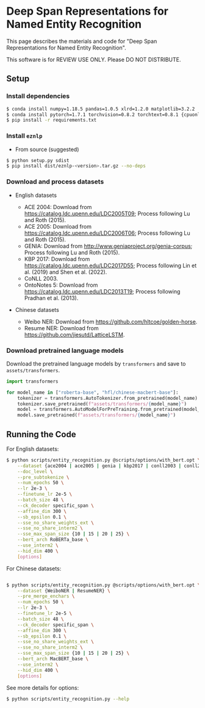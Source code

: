# Deep Span Representations for Named Entity Recognition

This page describes the materials and code for "Deep Span Representations for Named Entity Recognition". 

This software is for REVIEW USE ONLY. Please DO NOT DISTRIBUTE. 


## Setup
### Install dependencies
```bash
$ conda install numpy=1.18.5 pandas=1.0.5 xlrd=1.2.0 matplotlib=3.2.2 
$ conda install pytorch=1.7.1 torchvision=0.8.2 torchtext=0.8.1 {cpuonly|cudatoolkit=10.2} -c pytorch 
$ pip install -r requirements.txt 
```

### Install `eznlp`
* From source (suggested)
```bash
$ python setup.py sdist
$ pip install dist/eznlp-<version>.tar.gz --no-deps
```


### Download and process datasets
* English datasets
    * ACE 2004: Download from https://catalog.ldc.upenn.edu/LDC2005T09; Process following Lu and Roth (2015).
    * ACE 2005: Download from https://catalog.ldc.upenn.edu/LDC2006T06; Process following Lu and Roth (2015).
    * GENIA: Download from http://www.geniaproject.org/genia-corpus; Process following Lu and Roth (2015).
    * KBP 2017: Download from https://catalog.ldc.upenn.edu/LDC2017D55; Process following Lin et al. (2019) and Shen et al. (2022).
    * CoNLL 2003.
    * OntoNotes 5: Download from https://catalog.ldc.upenn.edu/LDC2013T19; Process following Pradhan et al. (2013).

* Chinese datasets
    * Weibo NER: Download from https://github.com/hltcoe/golden-horse.
    * Resume NER: Download from https://github.com/jiesutd/LatticeLSTM.


### Download pretrained language models
Download the pretrained language models by `transformers` and save to `assets/transformers`.

```python
import transformers

for model_name in ["roberta-base", "hfl/chinese-macbert-base"]:
    tokenizer = transformers.AutoTokenizer.from_pretrained(model_name)
    tokenizer.save_pretrained(f"assets/transformers/{model_name}")
    model = transformers.AutoModelForPreTraining.from_pretrained(model_name)
    model.save_pretrained(f"assets/transformers/{model_name}")
```


## Running the Code
For English datasets:

```bash
$ python scripts/entity_recognition.py @scripts/options/with_bert.opt \
    --dataset {ace2004 | ace2005 | genia | kbp2017 | conll2003 | conll2012} \
    --doc_level \
    --pre_subtokenize \
    --num_epochs 50 \
    --lr 2e-3 \
    --finetune_lr 2e-5 \
    --batch_size 48 \
    --ck_decoder specific_span \
    --affine_dim 300 \
    --sb_epsilon 0.1 \
    --sse_no_share_weights_ext \
    --sse_no_share_interm2 \
    --sse_max_span_size {10 | 15 | 20 | 25} \
    --bert_arch RoBERTa_base \
    --use_interm2 \
    --hid_dim 400 \
    [options]
```

For Chinese datasets:

```bash

$ python scripts/entity_recognition.py @scripts/options/with_bert.opt \
    --dataset {WeiboNER | ResumeNER} \
    --pre_merge_enchars \
    --num_epochs 50 \
    --lr 2e-3 \
    --finetune_lr 2e-5 \
    --batch_size 48 \
    --ck_decoder specific_span \
    --affine_dim 300 \
    --sb_epsilon 0.1 \
    --sse_no_share_weights_ext \
    --sse_no_share_interm2 \
    --sse_max_span_size {10 | 15 | 20 | 25} \
    --bert_arch MacBERT_base \
    --use_interm2 \
    --hid_dim 400 \
    [options]
```


See more details for options: 

```bash
$ python scripts/entity_recognition.py --help
```
